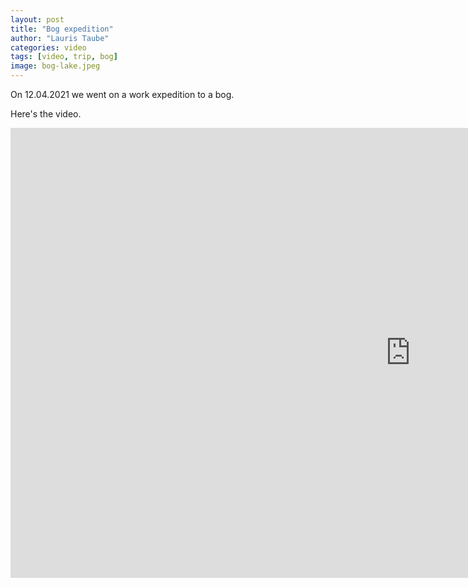 ```yaml
---
layout: post
title: "Bog expedition"
author: "Lauris Taube"
categories: video
tags: [video, trip, bog]
image: bog-lake.jpeg
---
```


On 12.04.2021 we went on a work expedition to a bog.

Here's the video.

<iframe width="1280" height="720" src="https://www.youtube.com/embed/u68zyDM9sao" title="YouTube video player" frameborder="0" allow="accelerometer; autoplay; clipboard-write; encrypted-media; gyroscope; picture-in-picture" allowfullscreen></iframe>

